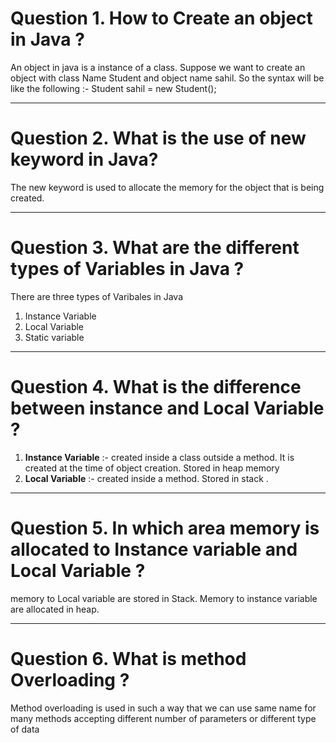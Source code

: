# Question 1. How to Create an object in Java ?
 An object in java is a instance of a class. Suppose we want to create an object with class Name Student and object name sahil.
So the syntax will be like the following :-
                         Student sahil = new Student();

___
# Question 2. What is the use of new keyword in Java?
The new keyword is used to allocate the memory for the object that is being created. 

___
# Question 3.  What are the different types of Variables in Java ?
There are three types of Varibales in Java
1. Instance Variable 
2. Local Variable  
3. Static variable
___
# Question 4. What is the difference between instance and Local Variable ?
1. **Instance Variable** :- created inside a class outside a method. It is created at the time of object creation. Stored in heap memory
1. **Local Variable**  :- created inside a method. Stored in stack .

___
# Question 5. In which area memory is allocated to Instance variable and Local Variable ?
 memory  to Local variable are stored in Stack. Memory to instance variable are allocated in heap.

___
# Question 6. What is method Overloading ?
Method overloading is used in such a way that we can use same name for many methods accepting different number of parameters or different type of data 

